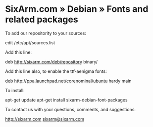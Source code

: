 # SixArm.com » Debian » Fonts and related packages

To add our repositority to your sources:

   edit /etc/apt/sources.list

Add this line:

   deb http://sixarm.com/deb/repository binary/

Add this line also, to enable the ttf-aenigma fonts:

   deb http://ppa.launchpad.net/corenominal/ubuntu hardy main

To install:

   apt-get update
   apt-get install sixarm-debian-font-packages

To contact us with your questions, comments, and suggestions:

   http://sixarm.com
   sixarm@sixarm.com

